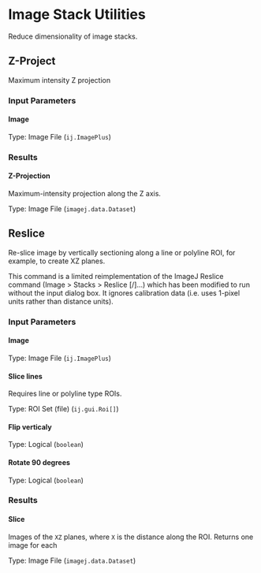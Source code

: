 Image Stack Utilities
=====================

Reduce dimensionality of image stacks.

<h2 id="zproj">Z-Project</h2>

Maximum intensity Z projection

### Input Parameters

#### Image

Type: Image File (`ij.ImagePlus`)

### Results

#### Z-Projection

Maximum-intensity projection along the Z axis.

Type: Image File (`imagej.data.Dataset`)

<h2 id="reslice">Reslice</h2>

Re-slice image by vertically sectioning along a line or polyline ROI,
for example, to create XZ planes.

This command is a limited reimplementation of the ImageJ Reslice command
(Image > Stacks > Reslice [/]...) which has been modified to run
without the input dialog box. It ignores calibration data (i.e. uses
1-pixel units rather than distance units).

### Input Parameters

#### Image

Type: Image File (`ij.ImagePlus`)

#### Slice lines

Requires line or polyline type ROIs.

Type: ROI Set (file) (`ij.gui.Roi[]`)
    
#### Flip verticaly

Type: Logical (`boolean`)
    
#### Rotate 90 degrees

Type: Logical (`boolean`)

### Results

#### Slice

Images of the `XZ` planes, where `X` is the distance along the ROI. Returns
one image for each

Type: Image File (`imagej.data.Dataset`)

